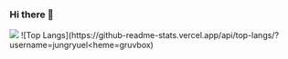 ### Hi there 👋

 <img src="https://img.shields.io/badge/MySQL-3766AB?style=flat-square&logo=MySQL&logoColor=white"/>
![Top Langs](https://github-readme-stats.vercel.app/api/top-langs/?username=jungryuel&ltheme=gruvbox)

<!--
**jungryuel/jungryuel** is a ✨ _special_ ✨ repository because its `README.md` (this file) appears on your GitHub profile.

Here are some ideas to get you started:

- 🔭 I’m currently working on ...
- 🌱 I’m currently learning ...
- 👯 I’m looking to collaborate on ...
- 🤔 I’m looking for help with ...
- 💬 Ask me about ...
- 📫 How to reach me: ...
- 😄 Pronouns: ...
- ⚡ Fun fact: ...
-->
